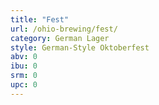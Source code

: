 ```yaml
---
title: "Fest"
url: /ohio-brewing/fest/
category: German Lager
style: German-Style Oktoberfest
abv: 0
ibu: 0
srm: 0
upc: 0
---
```


